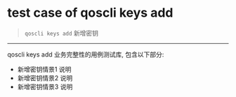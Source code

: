 # test case of qoscli keys add

> `qoscli keys add` 新增密钥

---

qoscli keys add 业务完整性的用例测试库, 包含以下部分:
* 新增密钥情景1
    说明
* 新增密钥情景2
    说明
* 新增密钥情景3
    说明